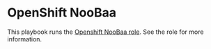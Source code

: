 # OpenShift NooBaa

This playbook runs the [Openshift NooBaa role](../../roles/openshift_noobaa). See the role
for more information.